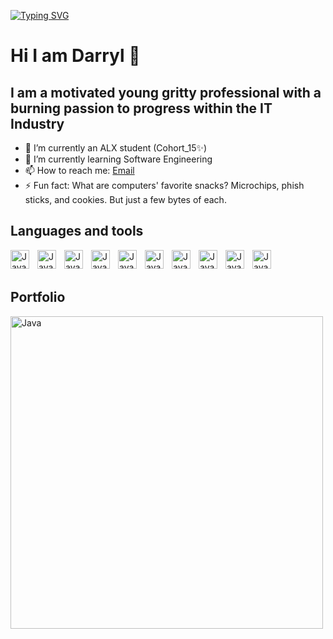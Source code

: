 [![Typing SVG](https://readme-typing-svg.demolab.com/?lines=I+am+a+Software+Engineer;I+am+a+full+stack+Developer)](https://git.io/typing-svg)
# Hi I am Darryl 👋

## I am a motivated young gritty professional with a burning passion to progress within the IT Industry
 
- 🔭 I’m currently an ALX student (Cohort_15✨)
- 🌱 I’m currently learning Software Engineering
- 📫 How to reach me: [Email](mailto:darrylmbae@icloud.com)
- ⚡ Fun fact: What are computers' favorite snacks? Microchips, phish sticks, and cookies. But just a few bytes of each.

## Languages and tools
<img align="left" alt="Java" width="30px" style="padding-right:10px;" src="https://cdn.jsdelivr.net/gh/devicons/devicon/icons/figma/figma-original.svg" />
<img align="left" alt="Java" width="30px" style="padding-right:10px;" src="https://cdn.jsdelivr.net/gh/devicons/devicon/icons/html5/html5-original.svg" />
<img align="left" alt="Java" width="30px" style="padding-right:10px;" src="https://cdn.jsdelivr.net/gh/devicons/devicon/icons/css3/css3-original.svg" />
<img align="left" alt="Java" width="30px" style="padding-right:10px;" src="https://cdn.jsdelivr.net/gh/devicons/devicon/icons/python/python-original.svg" />
<img align="left" alt="Java" width="30px" style="padding-right:10px;" src="https://cdn.jsdelivr.net/gh/devicons/devicon/icons/csharp/csharp-original.svg" />
<img align="left" alt="Java" width="30px" style="padding-right:10px;" src="https://cdn.jsdelivr.net/gh/devicons/devicon/icons/c/c-original.svg" />
<img align="left" alt="Java" width="30px" style="padding-right:10px;" src="https://cdn.jsdelivr.net/gh/devicons/devicon/icons/canva/canva-original.svg" />
<img align="left" alt="Java" width="30px" style="padding-right:10px;" src="https://cdn.jsdelivr.net/gh/devicons/devicon/icons/react/react-original.svg" />
<img align="left" alt="Java" width="30px" style="padding-right:10px;" src="https://cdn.jsdelivr.net/gh/devicons/devicon/icons/javascript/javascript-original.svg" />
<img align="left" alt="Java" width="30px" style="padding-right:10px;" src="https://cdn.jsdelivr.net/gh/devicons/devicon/icons/git/git-original.svg" />

<br>
<br>

## Portfolio
<a href="https://darryl-mbae.web.app"><img align="left" alt="Java" width="500px" style="padding-right:10px;" src="https://user-images.githubusercontent.com/102142446/233832840-cdc0a26c-ae0e-4409-a408-9c0868885d67.png" /></a><br>







        
